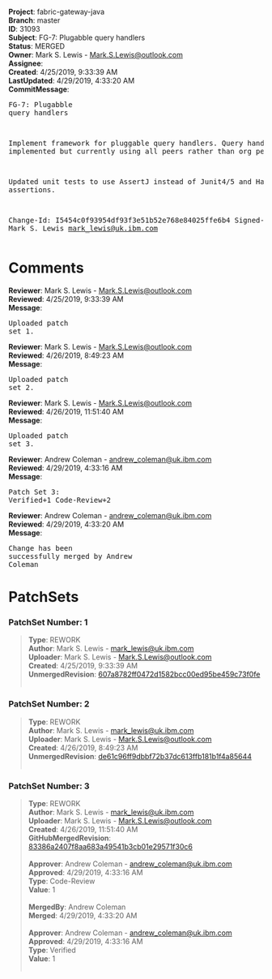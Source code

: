 <strong>Project</strong>: fabric-gateway-java<br><strong>Branch</strong>: master<br><strong>ID</strong>: 31093<br><strong>Subject</strong>: FG-7: Plugabble query handlers<br><strong>Status</strong>: MERGED<br><strong>Owner</strong>: Mark S. Lewis - Mark.S.Lewis@outlook.com<br><strong>Assignee</strong>:<br><strong>Created</strong>: 4/25/2019, 9:33:39 AM<br><strong>LastUpdated</strong>: 4/29/2019, 4:33:20 AM<br><strong>CommitMessage</strong>:<br><pre>FG-7: Plugabble query handlers

Implement framework for pluggable query handlers. Query handlers
implemented but currently using all peers rather than org peers.

Updated unit tests to use AssertJ instead of Junit4/5 and Hamcrest
assertions.

Change-Id: I5454c0f93954df93f3e51b52e768e84025ffe6b4
Signed-off-by: Mark S. Lewis <mark_lewis@uk.ibm.com>
</pre><h1>Comments</h1><strong>Reviewer</strong>: Mark S. Lewis - Mark.S.Lewis@outlook.com<br><strong>Reviewed</strong>: 4/25/2019, 9:33:39 AM<br><strong>Message</strong>: <pre>Uploaded patch set 1.</pre><strong>Reviewer</strong>: Mark S. Lewis - Mark.S.Lewis@outlook.com<br><strong>Reviewed</strong>: 4/26/2019, 8:49:23 AM<br><strong>Message</strong>: <pre>Uploaded patch set 2.</pre><strong>Reviewer</strong>: Mark S. Lewis - Mark.S.Lewis@outlook.com<br><strong>Reviewed</strong>: 4/26/2019, 11:51:40 AM<br><strong>Message</strong>: <pre>Uploaded patch set 3.</pre><strong>Reviewer</strong>: Andrew Coleman - andrew_coleman@uk.ibm.com<br><strong>Reviewed</strong>: 4/29/2019, 4:33:16 AM<br><strong>Message</strong>: <pre>Patch Set 3: Verified+1 Code-Review+2</pre><strong>Reviewer</strong>: Andrew Coleman - andrew_coleman@uk.ibm.com<br><strong>Reviewed</strong>: 4/29/2019, 4:33:20 AM<br><strong>Message</strong>: <pre>Change has been successfully merged by Andrew Coleman</pre><h1>PatchSets</h1><h3>PatchSet Number: 1</h3><blockquote><strong>Type</strong>: REWORK<br><strong>Author</strong>: Mark S. Lewis - mark_lewis@uk.ibm.com<br><strong>Uploader</strong>: Mark S. Lewis - Mark.S.Lewis@outlook.com<br><strong>Created</strong>: 4/25/2019, 9:33:39 AM<br><strong>UnmergedRevision</strong>: [607a8782ff0472d1582bcc00ed95be459c73f0fe](https://github.com/hyperledger-gerrit-archive/fabric-gateway-java/commit/607a8782ff0472d1582bcc00ed95be459c73f0fe)<br><br></blockquote><h3>PatchSet Number: 2</h3><blockquote><strong>Type</strong>: REWORK<br><strong>Author</strong>: Mark S. Lewis - mark_lewis@uk.ibm.com<br><strong>Uploader</strong>: Mark S. Lewis - Mark.S.Lewis@outlook.com<br><strong>Created</strong>: 4/26/2019, 8:49:23 AM<br><strong>UnmergedRevision</strong>: [de61c96ff9dbbf72b37dc613ffb181b1f4a85644](https://github.com/hyperledger-gerrit-archive/fabric-gateway-java/commit/de61c96ff9dbbf72b37dc613ffb181b1f4a85644)<br><br></blockquote><h3>PatchSet Number: 3</h3><blockquote><strong>Type</strong>: REWORK<br><strong>Author</strong>: Mark S. Lewis - mark_lewis@uk.ibm.com<br><strong>Uploader</strong>: Mark S. Lewis - Mark.S.Lewis@outlook.com<br><strong>Created</strong>: 4/26/2019, 11:51:40 AM<br><strong>GitHubMergedRevision</strong>: [83386a2407f8aa683a49541b3cb01e29571f30c6](https://github.com/hyperledger-gerrit-archive/fabric-gateway-java/commit/83386a2407f8aa683a49541b3cb01e29571f30c6)<br><br><strong>Approver</strong>: Andrew Coleman - andrew_coleman@uk.ibm.com<br><strong>Approved</strong>: 4/29/2019, 4:33:16 AM<br><strong>Type</strong>: Code-Review<br><strong>Value</strong>: 1<br><br><strong>MergedBy</strong>: Andrew Coleman<br><strong>Merged</strong>: 4/29/2019, 4:33:20 AM<br><br><strong>Approver</strong>: Andrew Coleman - andrew_coleman@uk.ibm.com<br><strong>Approved</strong>: 4/29/2019, 4:33:16 AM<br><strong>Type</strong>: Verified<br><strong>Value</strong>: 1<br><br></blockquote>
